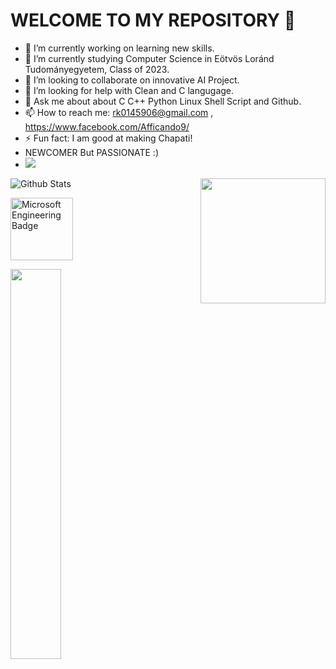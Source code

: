 # WELCOME TO MY REPOSITORY  👋

- 🔭 I’m currently working on learning new skills.
- 🌱 I’m currently studying Computer Science in Eötvös Loránd Tudományegyetem, Class of 2023.
- 👯 I’m looking to collaborate on innovative AI Project.
- 🤔 I’m looking for help with Clean and C langugage.
- 💬 Ask me about about C C++ Python Linux Shell Script and Github.
- 📫 How to reach me: rk0145906@gmail.com , https://www.facebook.com/Afficando9/
- ⚡ Fun fact: I am good at making Chapati!
- NEWCOMER But PASSIONATE :)
- ![](https://komarev.com/ghpvc/?username=your-github-rajeshkumar-ctrl&color=green)

<img align='right' src="https://media.giphy.com/media/M9gbBd9nbDrOTu1Mqx/giphy.gif" width="200">

![Github Stats](https://github-readme-stats.vercel.app/api?username=rajeshkumar-ctrl&count_private=true&show_icons=true&theme=radical)

[<img alt="Microsoft Engineering Badge"  width="100px" src="https://insidesherpa.s3.amazonaws.com/vinternships/companyassets/F9NstoYweMhrBLf2u/cAGzaHrsSeBPSicgw/ENG%20VEP.png" />](https://www.theforage.com/badges/ZJnEQ65ut5wG6PM3d/MAguhCMMTt2oiGqkY/Badge%20of%20completion%20for%20the%20Engineering:%20Undergraduate%20&%20Masters%20Asia%20Virtual%20Experience%20Program/Rajesh?ref=ZJnEQ65ut5wG6PM3d)

<a href="https://github.com/rajeshkumar-ctrl/">
  <img width = "40%"src="https://github-readme-stats.vercel.app/api/top-langs/?username=rajeshkumar-ctrl&layout=compact&theme=gruvbox" /></a>
